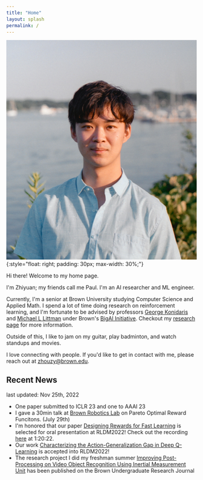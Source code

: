 ```yaml
---
title: "Home"
layout: splash
permalink: /
---
```


![Zhiyuan Paul Zhou](./images/profile.JPG)
{:style="float: right; padding: 30px; max-width: 30%;"}

Hi there! Welcome to my home page. 

I'm Zhiyuan; my friends call me Paul. I'm an AI researcher and ML engineer.

Currently, I'm a senior at Brown University studying Computer Science and Applied Math. I spend a lot of time doing research on reinforcement learning, and I'm fortunate to be advised by professors [George Konidaris](https://cs.brown.edu/people/gdk/) and [Michael L Littman](https://www.littmania.com) under Brown's [BigAI Initiative](http://bigai.cs.brown.edu). Checkout my [research page](/research/) for more information.

Outside of this, I like to jam on my guitar, play badminton, and watch standups and movies. 

I love connecting with people. If you'd like to get in contact with me, please reach out at [zhouzy@brown.edu](mailto:zhouzy@brown.edu).

## Recent News
last updated: Nov 25th, 2022
- One paper submitted to ICLR 23 and one to AAAI 23
- I gave a 30min talk at [Brown Robotics Lab](http://robotics.cs.brown.edu) on Pareto Optimal Reward Funcitons. (July 29th)
- I'm honored that our paper [Designing Rewards for Fast Learning](https://arxiv.org/abs/2205.15400?context=cs.AI) is selected for oral presentation at RLDM2022! Check out the recording [here](https://brown.hosted.panopto.com/Panopto/Pages/Viewer.aspx?id=7adfa2ab-3dde-46ab-b69e-aea800efe5ef) at 1:20:22.
- Our work [Characterizing the Action-Generalization Gap in Deep Q-Learning](https://arxiv.org/abs/2205.05588) is accepted into RLDM2022!
- The research project I did my freshman summer [Improving Post-Processing on Video Object Recognition Using Inertial Measurement Unit](https://brownresearchclub.weebly.com/spring-2022.html) has been published on the Brown Undergraduate Research Journal